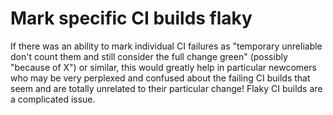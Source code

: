 # Mark specific CI builds flaky

If there was an ability to mark individual CI failures as "temporary unreliable don't count them and still consider the full change green" (possibly "because of X") or similar, this would greatly help in particular newcomers who may be very perplexed and confused about the failing CI builds that seem and are totally unrelated to their particular change! Flaky CI builds are a complicated issue.
